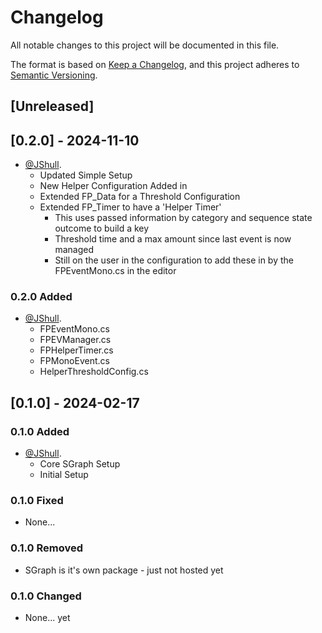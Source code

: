 # Changelog

All notable changes to this project will be documented in this file.

The format is based on [Keep a Changelog](https://keepachangelog.com/en/1.0.0/),
and this project adheres to [Semantic Versioning](https://semver.org/spec/v2.0.0.html).

## [Unreleased]

## [0.2.0] - 2024-11-10

- [@JShull](https://github.com/jshull).
  - Updated Simple Setup
  - New Helper Configuration Added in
  - Extended FP_Data for a Threshold Configuration
  - Extended FP_Timer to have a 'Helper Timer'
    - This uses passed information by category and sequence state outcome to build a key
    - Threshold time and a max amount since last event is now managed
    - Still on the user in the configuration to add these in by the FPEventMono.cs in the editor

### 0.2.0 Added

- [@JShull](https://github.com/jshull).
  - FPEventMono.cs
  - FPEVManager.cs
  - FPHelperTimer.cs
  - FPMonoEvent.cs
  - HelperThresholdConfig.cs

## [0.1.0] - 2024-02-17

### 0.1.0 Added

- [@JShull](https://github.com/jshull).
  - Core SGraph Setup
  - Initial Setup

### 0.1.0 Fixed

- None...

### 0.1.0 Removed

- SGraph is it's own package - just not hosted yet

### 0.1.0 Changed

- None... yet
